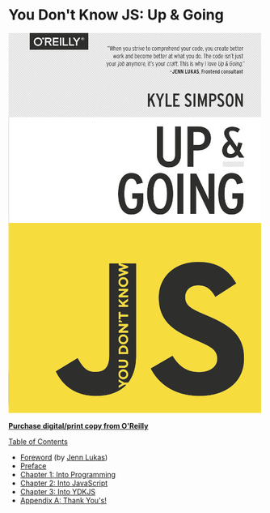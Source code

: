 # You Don't Know JS: Up & Going

![](../.gitbook/assets/cover%20%283%29.jpg)

[**Purchase digital/print copy from O'Reilly**](http://shop.oreilly.com/product/0636920039303.do)

[Table of Contents](toc.md)

* [Foreword](foreword.md) \(by [Jenn Lukas](http://jennlukas.com)\)
* [Preface](../preface.md)
* [Chapter 1: Into Programming](ch1.md)
* [Chapter 2: Into JavaScript](ch2.md)
* [Chapter 3: Into YDKJS](ch3.md)
* [Appendix A: Thank You's!](apa.md)

